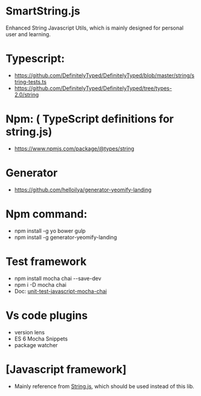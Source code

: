 # SmartString.js
Enhanced String Javascript Utils, which is mainly designed for personal user and learning. 

# Typescript:
* https://github.com/DefinitelyTyped/DefinitelyTyped/blob/master/string/string-tests.ts
* https://github.com/DefinitelyTyped/DefinitelyTyped/tree/types-2.0/string


# Npm: ( TypeScript definitions for string.js)
 * https://www.npmjs.com/package/@types/string


# Generator
 * https://github.com/helloilya/generator-yeomify-landing


# Npm command: 
 * npm install -g yo bower gulp
 * npm install -g generator-yeomify-landing

# Test framework
 * npm install mocha chai --save-dev
 * npm i -D mocha chai
 * Doc: [unit-test-javascript-mocha-chai](https://www.sitepoint.com/unit-test-javascript-mocha-chai/)

# Vs code plugins
* version lens
* ES 6 Mocha Snippets
* package watcher

# [Javascript framework]
 *  Mainly reference from [String.js](http://stringjs.com/), which should be used instead of this lib. 
